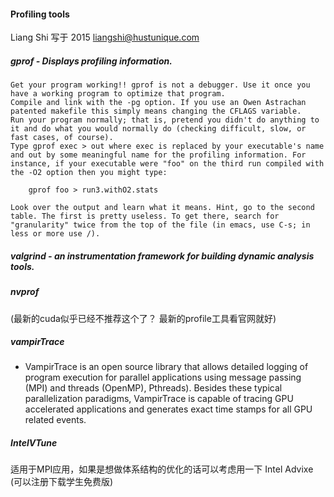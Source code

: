 #### Profiling tools
Liang Shi 写于 2015 <liangshi@hustunique.com> 
##### gprof - Displays profiling information.

    Get your program working!! gprof is not a debugger. Use it once you have a working program to optimize that program.
    Compile and link with the -pg option. If you use an Owen Astrachan patented makefile this simply means changing the CFLAGS variable.
    Run your program normally; that is, pretend you didn't do anything to it and do what you would normally do (checking difficult, slow, or fast cases, of course).
    Type gprof exec > out where exec is replaced by your executable's name and out by some meaningful name for the profiling information. For instance, if your executable were "foo" on the third run compiled with the -O2 option then you might type:

        gprof foo > run3.withO2.stats

    Look over the output and learn what it means. Hint, go to the second table. The first is pretty useless. To get there, search for "granularity" twice from the top of the file (in emacs, use C-s; in less or more use /).


##### valgrind - an instrumentation framework for building dynamic analysis tools.


##### nvprof
(最新的cuda似乎已经不推荐这个了？ 最新的profile工具看官网就好)

##### vampirTrace
- VampirTrace is an open source library that allows detailed logging of program execution for parallel applications using message passing (MPI) and threads (OpenMP), Pthreads). Besides these typical parallelization paradigms, VampirTrace is capable of tracing GPU accelerated applications and generates exact time stamps for all GPU related events.


##### IntelVTune 
适用于MPI应用，如果是想做体系结构的优化的话可以考虑用一下 Intel Advixe
(可以注册下载学生免费版)
